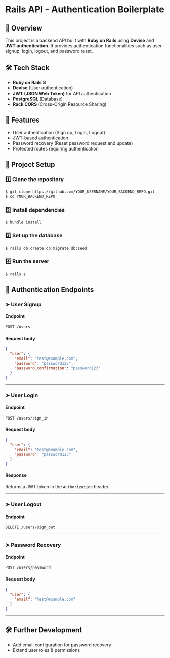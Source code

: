 # Rails API - Authentication Boilerplate

## 🚀 Overview
This project is a backend API built with **Ruby on Rails** using **Devise** and **JWT authentication**. It provides authentication functionalities such as user signup, login, logout, and password reset.

## 🛠 Tech Stack
- **Ruby on Rails 8**
- **Devise** (User authentication)
- **JWT (JSON Web Token)** for API authentication
- **PostgreSQL** (Database)
- **Rack CORS** (Cross-Origin Resource Sharing)

## 📌 Features
- User authentication (Sign up, Login, Logout)
- JWT-based authentication
- Password recovery (Reset password request and update)
- Protected routes requiring authentication

## 📂 Project Setup

### 1️⃣ Clone the repository
```sh
$ git clone https://github.com/YOUR_USERNAME/YOUR_BACKEND_REPO.git
$ cd YOUR_BACKEND_REPO
```

### 2️⃣ Install dependencies
```sh
$ bundle install
```

### 3️⃣ Set up the database
```sh
$ rails db:create db:migrate db:seed
```

### 4️⃣ Run the server
```sh
$ rails s
```

## 🔑 Authentication Endpoints

### ➤ **User Signup**
#### **Endpoint**
```http
POST /users
```
#### **Request body**
```json
{
  "user": {
    "email": "test@example.com",
    "password": "password123",
    "password_confirmation": "password123"
  }
}
```

---

### ➤ **User Login**
#### **Endpoint**
```http
POST /users/sign_in
```
#### **Request body**
```json
{
  "user": {
    "email": "test@example.com",
    "password": "password123"
  }
}
```
#### **Response**
Returns a JWT token in the `Authorization` header.

---

### ➤ **User Logout**
#### **Endpoint**
```http
DELETE /users/sign_out
```

---

### ➤ **Password Recovery**
#### **Endpoint**
```http
POST /users/password
```
#### **Request body**
```json
{
  "user": {
    "email": "test@example.com"
  }
}
```

---

## 🛠 Further Development
- Add email configuration for password recovery
- Extend user roles & permissions